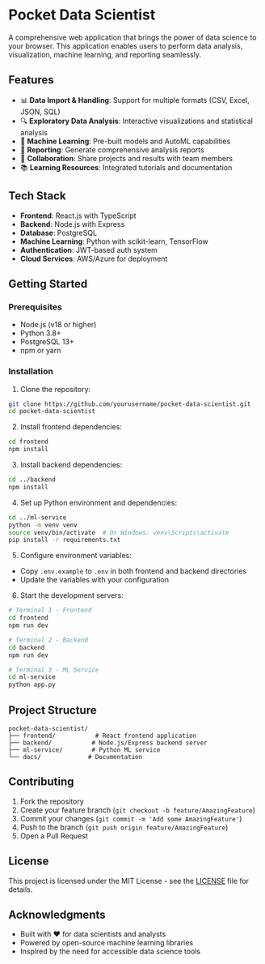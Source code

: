# Pocket Data Scientist

A comprehensive web application that brings the power of data science to your browser. This application enables users to perform data analysis, visualization, machine learning, and reporting seamlessly.

## Features

- 📊 **Data Import & Handling**: Support for multiple formats (CSV, Excel, JSON, SQL)
- 🔍 **Exploratory Data Analysis**: Interactive visualizations and statistical analysis
- 🤖 **Machine Learning**: Pre-built models and AutoML capabilities
- 📝 **Reporting**: Generate comprehensive analysis reports
- 👥 **Collaboration**: Share projects and results with team members
- 📚 **Learning Resources**: Integrated tutorials and documentation

## Tech Stack

- **Frontend**: React.js with TypeScript
- **Backend**: Node.js with Express
- **Database**: PostgreSQL
- **Machine Learning**: Python with scikit-learn, TensorFlow
- **Authentication**: JWT-based auth system
- **Cloud Services**: AWS/Azure for deployment

## Getting Started

### Prerequisites

- Node.js (v18 or higher)
- Python 3.8+
- PostgreSQL 13+
- npm or yarn

### Installation

1. Clone the repository:
```bash
git clone https://github.com/yourusername/pocket-data-scientist.git
cd pocket-data-scientist
```

2. Install frontend dependencies:
```bash
cd frontend
npm install
```

3. Install backend dependencies:
```bash
cd ../backend
npm install
```

4. Set up Python environment and dependencies:
```bash
cd ../ml-service
python -m venv venv
source venv/bin/activate  # On Windows: venv\Scripts\activate
pip install -r requirements.txt
```

5. Configure environment variables:
- Copy `.env.example` to `.env` in both frontend and backend directories
- Update the variables with your configuration

6. Start the development servers:
```bash
# Terminal 1 - Frontend
cd frontend
npm run dev

# Terminal 2 - Backend
cd backend
npm run dev

# Terminal 3 - ML Service
cd ml-service
python app.py
```

## Project Structure

```
pocket-data-scientist/
├── frontend/           # React frontend application
├── backend/           # Node.js/Express backend server
├── ml-service/        # Python ML service
└── docs/             # Documentation
```

## Contributing

1. Fork the repository
2. Create your feature branch (`git checkout -b feature/AmazingFeature`)
3. Commit your changes (`git commit -m 'Add some AmazingFeature'`)
4. Push to the branch (`git push origin feature/AmazingFeature`)
5. Open a Pull Request

## License

This project is licensed under the MIT License - see the [LICENSE](LICENSE) file for details.

## Acknowledgments

- Built with ❤️ for data scientists and analysts
- Powered by open-source machine learning libraries
- Inspired by the need for accessible data science tools 